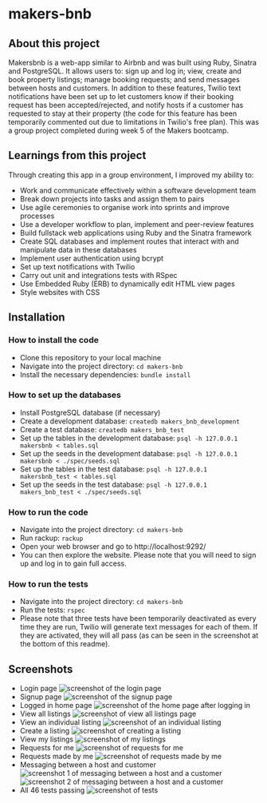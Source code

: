 # makers-bnb

## About this project
Makersbnb is a web-app similar to Airbnb and was built using Ruby, Sinatra and PostgreSQL. It allows users to: sign up and log in; view, create and book property listings; manage booking requests; and send messages between hosts and customers. In addition to these features, Twilio text notifications have been set up to let customers know if their booking request has been accepted/rejected, and notify hosts if a customer has requested to stay at their property (the code for this feature has been temporarily commented out due to limitations in Twilio's free plan). This was a group project completed during week 5 of the Makers bootcamp.

## Learnings from this project
Through creating this app in a group environment, I improved my ability to:
- Work and communicate effectively within a software development team
- Break down projects into tasks and assign them to pairs
- Use agile ceremonies to organise work into sprints and improve processes
- Use a developer workflow to plan, implement and peer-review features
- Build fullstack web applications using Ruby and the Sinatra framework
- Create SQL databases and implement routes that interact with and manipulate data in these databases
- Implement user authentication using bcrypt
- Set up text notifications with Twilio
- Carry out unit and integrations tests with RSpec
- Use Embedded Ruby (ERB) to dynamically edit HTML view pages
- Style websites with CSS

## Installation
### How to install the code
- Clone this repository to your local machine
- Navigate into the project directory:
``cd makers-bnb``
- Install the necessary dependencies:
``bundle install``

### How to set up the databases
- Install PostgreSQL database (if necessary)
- Create a development database:
``createdb makers_bnb_development``
- Create a test database:
``createdb makers_bnb_test``
- Set up the tables in the development database:
``psql -h 127.0.0.1 makersbnb < tables.sql``
- Set up the seeds in the development database:
``psql -h 127.0.0.1 makersbnb < ./spec/seeds.sql``
- Set up the tables in the test database:
``psql -h 127.0.0.1 makersbnb_test < tables.sql``
- Set up the seeds in the test database:
``psql -h 127.0.0.1 makers_bnb_test < ./spec/seeds.sql``

### How to run the code
- Navigate into the project directory:
``cd makers-bnb``
- Run rackup:
``rackup``
- Open your web browser and go to http://localhost:9292/
- You can then explore the website. Please note that you will need to sign up and log in to gain full access.

### How to run the tests
- Navigate into the project directory:
``cd makers-bnb``
- Run the tests:
``rspec``
- Please note that three tests have been temporarily deactivated as every time they are run, Twilio will generate text messages for each of them. If they are activated, they will all pass (as can be seen in the screenshot at the bottom of this readme).

## Screenshots
- Login page
![screenshot of the login page](./screenshots/01-login-page.png)
- Signup page
![screenshot of the signup page](./screenshots/02-signup-page.png)
- Logged in home page
![screenshot of the home page after logging in](./screenshots/03-home-page-logged-in.png)
- View all listings
![screenshot of view all listings page](./screenshots/04-view-all-listings.png)
- View an individual listing
![screenshot of an individual listing](./screenshots/05-view-individual-listing.png)
- Create a listing
![screenshot of creating a listing](./screenshots/06-create-a-listing.png)
- View my listings
![screenshot of my listings](./screenshots/07-my-listings.png)
- Requests for me
![screenshot of requests for me](./screenshots/08-requests-for-me.png)
- Requests made by me
![screenshot of requests made by me](./screenshots/09-requests-made-by-me.png)
- Messaging between a host and customer
![screenshot 1 of messaging between a host and a customer](./screenshots/10a-chat-between-host-and-customer.png)
![screenshot 2 of messaging between a host and a customer](./screenshots/10b-chat-between-host-and-customer.png)
- All 46 tests passing
![screenshot of tests](./screenshots/tests.png)
